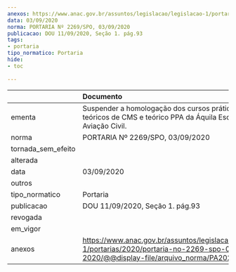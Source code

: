 ```yaml
---
anexos: https://www.anac.gov.br/assuntos/legislacao/legislacao-1/portarias/2020/portaria-no-2269-spo-03-09-2020/@@display-file/arquivo_norma/PA2020-2269.pdf
data: 03/09/2020
norma: PORTARIA Nº 2269/SPO, 03/09/2020
publicacao: DOU 11/09/2020, Seção 1. pág.93
tags:
- portaria
tipo_normatico: Portaria
hide: 
- toc 
 
---
```


|                    | Documento                                                                                                                                            |
|:-------------------|:-----------------------------------------------------------------------------------------------------------------------------------------------------|
| ementa             | Suspender a homologação dos cursos práticos e teóricos de CMS e teórico PPA da Áquila Escola de Aviação Civil.                                       |
| norma              | PORTARIA Nº 2269/SPO, 03/09/2020                                                                                                                     |
| tornada_sem_efeito |                                                                                                                                                      |
| alterada           |                                                                                                                                                      |
| data               | 03/09/2020                                                                                                                                           |
| outros             |                                                                                                                                                      |
| tipo_normatico     | Portaria                                                                                                                                             |
| publicacao         | DOU 11/09/2020, Seção 1. pág.93                                                                                                                      |
| revogada           |                                                                                                                                                      |
| em_vigor           |                                                                                                                                                      |
| anexos             | https://www.anac.gov.br/assuntos/legislacao/legislacao-1/portarias/2020/portaria-no-2269-spo-03-09-2020/@@display-file/arquivo_norma/PA2020-2269.pdf |